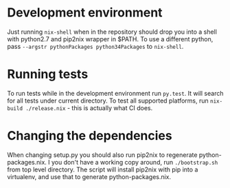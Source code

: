 # Development environment

Just running `nix-shell` when in the repository should drop you into a shell with python2.7 and pip2nix wrapper in $PATH.
To use a different python, pass `--argstr pythonPackages python34Packages` to `nix-shell`.

# Running tests

To run tests while in the development environment run `py.test`. It will search for all tests under current directory.
To test all supported platforms, run `nix-build ./release.nix` - this is actually what CI does.

# Changing the dependencies

When changing setup.py you should also run pip2nix to regenerate python-packages.nix.
I you don't have a working copy around, run `./bootstrap.sh` from top level directory.
The script will install pip2nix with pip into a virtualenv, and use that to generate python-packages.nix.
